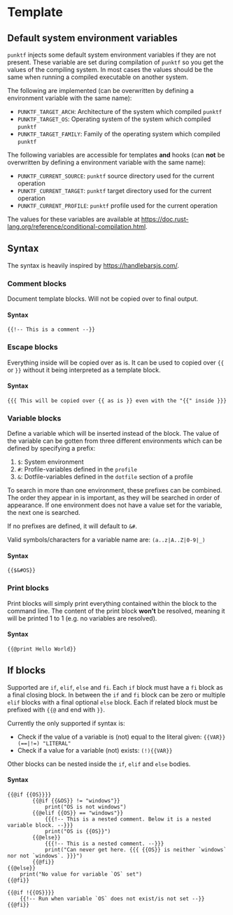 # Template

## Default system environment variables

`punktf` injects some default system environment variables if they are not present. These variable are set during compilation of `punktf` so you get the values of the compiling system. In most cases the values should be the same when running a compiled executable on another system.

The following are implemented (can be overwritten by defining a environment variable with the same name):

- `PUNKTF_TARGET_ARCH`: Architecture of the system which compiled `punktf`
- `PUNKTF_TARGET_OS`: Operating system of the system which compiled `punktf`
- `PUNKTF_TARGET_FAMILY`: Family of the operating system which compiled `punktf`

The following variables are accessible for templates **and** hooks (can **not** be overwritten by defining a environment variable with the same name):

- `PUNKTF_CURRENT_SOURCE`: `punktf` source directory used for the current operation
- `PUNKTF_CURRENT_TARGET`: `punktf` target directory used for the current operation
- `PUNKTF_CURRENT_PROFILE`: `punktf` profile used for the current operation

The values for these variables are available at <https://doc.rust-lang.org/reference/conditional-compilation.html>.

## Syntax

The syntax is heavily inspired by <https://handlebarsjs.com/>.

### Comment blocks

Document template blocks. Will not be copied over to final output.

#### Syntax

`{{!-- This is a comment --}}`

### Escape blocks

Everything inside will be copied over as is. It can be used to  copied over `{{` or `}}` without it being interpreted as a template block.

#### Syntax

`{{{ This will be copied over {{ as is }} even with the "{{" inside }}}`

### Variable blocks

Define a variable which will be inserted instead of the block. The value of the variable can be gotten from three different environments which can be defined by specifying a prefix:

1) `$`: System environment
2) `#`: Profile-variables defined in the `profile`
2) `&`: Dotfile-variables defined in the `dotfile` section of a profile

To search in more than one environment, these prefixes can be combined. The order they appear in is important, as they will be searched in order of appearance. If one environment does not have a value set for the variable, the next one is searched.

If no prefixes are defined, it will default to `&#`.

Valid symbols/characters for a variable name are: `(a..z|A..Z|0-9|_)`

#### Syntax

`{{$&#OS}}`

### Print blocks

Print blocks will simply print everything contained within the block to the command line. The content of the print block **won't** be resolved, meaning it will be printed 1 to 1 (e.g. no variables are resolved).

#### Syntax

`{{@print Hello World}}`

## If blocks

Supported are `if`, `elif`, `else` and `fi`. Each `if` block must have a `fi` block as a final closing block.
In between the `if` and `fi` block can be zero or multiple `elif` blocks with a final optional `else` block.
Each if related block must be prefixed with `{{@` and end with `}}`.

Currently the only supported if syntax is:

- Check if the value of a variable is (not) equal to the literal given: `{{VAR}} (==|!=) "LITERAL"`
- Check if a value for a variable (not) exists: `(!){{VAR}}`

Other blocks can be nested inside the `if`, `elif` and `else` bodies.

#### Syntax

```text
{{@if {{OS}}}}
        {{@if {{&OS}} != "windows"}}
	        print("OS is not windows")
        {{@elif {{OS}} == "windows"}}
	        {{{!-- This is a nested comment. Below it is a nested variable block. --}}}
	        print("OS is {{OS}}")
        {{@else}}
	        {{{!-- This is a nested comment. --}}}
	        print("Can never get here. {{{ {{OS}} is neither `windows` nor not `windows`. }}}")
        {{@fi}}
{{@else}}
	print("No value for variable `OS` set")
{{@fi}}

{{@if !{{OS}}}}
    {{!-- Run when variable `OS` does not exist/is not set --}}
{{@fi}}
```
